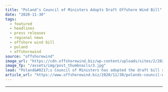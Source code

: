 ```yaml
---
title: "Poland’s Council of Ministers Adopts Draft Offshore Wind Bill"
date: "2020-11-30"
tags: 
  - featured
  - headlines
  - press releases
  - regional news
  - offshore wind bill
  - poland
  - offshorewind
source: "offshorewind"
image_url: "https://cdn.offshorewind.biz/wp-content/uploads/sites/2/2020/11/30092003/Polands-Council-Of-Ministers-Adopts-Draft-Offshore-Wind-Bill.jpg"
image_fp: "/assets/img/post_thumbnails/3.jpg"
lead: "Poland&#8217;s Council of Ministers has adopted the draft bill supporting the development of offshore"
article_url: "https://www.offshorewind.biz/2020/11/30/polands-council-of-ministers-adopts-draft-offshore-wind-bill/"
---
```


---
